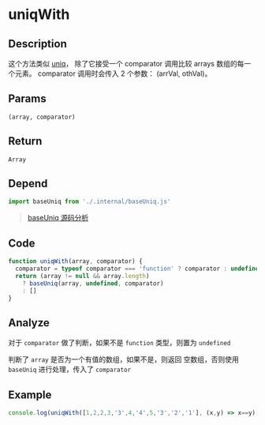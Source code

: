 # uniqWith

## Description
这个方法类似 [uniq](./uniq.md)， 除了它接受一个 comparator 调用比较 arrays 数组的每一个元素。 comparator 调用时会传入 2 个参数： (arrVal, othVal)。

## Params
`(array, comparator)`

## Return
`Array`

## Depend
```js
import baseUniq from './.internal/baseUniq.js'
```
> [baseUniq 源码分析](../internal/baseUniq.md)

## Code
```js
function uniqWith(array, comparator) {
  comparator = typeof comparator === 'function' ? comparator : undefined
  return (array != null && array.length)
    ? baseUniq(array, undefined, comparator)
    : []
}
```

## Analyze
对于 `comparator` 做了判断，如果不是 `function` 类型，则置为 `undefined`

判断了 `array` 是否为一个有值的数组，如果不是，则返回 空数组，否则使用 `baseUniq` 进行处理，传入了 `comparator`

## Example
```js
console.log(uniqWith([1,2,2,3,'3',4,'4',5,'3','2','1'], (x,y) => x==y)) // [ 1, 2, 3, 4, 5 ]
```
